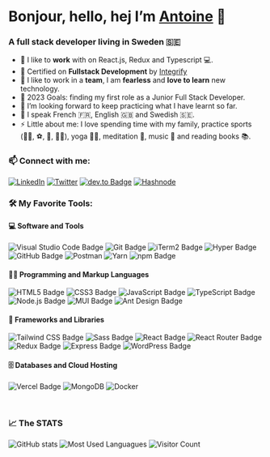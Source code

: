 # Bonjour, hello, hej I’m [Antoine][website] 👋

### A full stack developer living in Sweden 🇸🇪

- 🔭 I like to **work** with on React.js, Redux and Typescript 💻. 
- 🌱 Certified on **Fullstack Development** by [Integrify][integrify-website]
- 🤝 I like to work in a **team**, I am **fearless** and **love to learn** new technology.
- 🥅 2023 Goals: finding my first role as a Junior Full Stack Developer.
- 🤔 I’m looking forward to keep practicing what I have learnt so far.
- 💬 I speak French 🇫🇷, English 🇬🇧 and Swedish 🇸🇪.
- ⚡ Little about me: I love spending time with my family, practice sports (🏋️‍♂️, ⚽, 🎾, 🏄‍♂️), yoga 🧘‍♂️, meditation 🪷, music 🎵 and reading books 📚.

### 📫 Connect with me:

[![LinkedIn](https://img.shields.io/badge/LinkedIn-0077B5?style=for-the-badge&logo=linkedin&logoColor=white)](https://linkedin.com/in/antoineaubard)
[![Twitter](https://img.shields.io/badge/Twitter-1DA1F2?style=for-the-badge&logo=twitter&logoColor=white)](https://twitter.com/antoineaubard)
[![dev.to Badge](https://img.shields.io/badge/dev.to-0A0A0A?style=for-the-badge&logo=devdotto&logoColor=white)](https://dev.to/ant1ne)
[![Hashnode](https://img.shields.io/badge/Hashnode-2962FF?style=for-the-badge&logo=hashnode&logoColor=white)](https://ant1ne.hashnode.dev/)

### 🛠️ My Favorite Tools:

#### 💻 Software and Tools

![Visual Studio Code Badge](https://img.shields.io/badge/Visual_Studio_Code-0078D4?style=for-the-badge&logo=visual%20studio%20code&logoColor=white)
![Git Badge](https://img.shields.io/badge/GIT-E44C30?style=for-the-badge&logo=git&logoColor=white)
![iTerm2 Badge](https://img.shields.io/badge/iTerm2-000000?style=for-the-badge&logo=iterm2&logoColor=white)
![Hyper Badge](https://img.shields.io/badge/Hyper-000000?style=for-the-badge&logo=hyper&logoColor=white)
![GitHub Badge](https://img.shields.io/badge/GitHub-100000?style=for-the-badge&logo=github&logoColor=white)
![Postman](https://img.shields.io/badge/Postman-FF6C37?style=for-the-badge&logo=postman&logoColor=white)
![Yarn](https://img.shields.io/badge/yarn-%232C8EBB.svg?style=for-the-badge&logo=yarn&logoColor=white)
![npm Badge](https://img.shields.io/badge/npm-CB3837?style=for-the-badge&logo=npm&logoColor=white)

#### 👨‍💻 Programming and Markup Languages

![HTML5 Badge](https://img.shields.io/badge/HTML-239120?style=for-the-badge&logo=html5&logoColor=white)
![CSS3 Badge](https://img.shields.io/badge/CSS-239120?&style=for-the-badge&logo=css3&logoColor=white)
![JavaScript Badge](https://img.shields.io/badge/JavaScript-F7DF1E?style=for-the-badge&logo=JavaScript&logoColor=white)
![TypeScript Badge](https://img.shields.io/badge/TypeScript-007ACC?style=for-the-badge&logo=typescript&logoColor=white)
![Node.js Badge](https://img.shields.io/badge/Node.js-43853D?style=for-the-badge&logo=node.js&logoColor=white)
![MUI Badge](https://img.shields.io/badge/Material--UI-0081CB?style=for-the-badge&logo=material-ui&logoColor=white)
![Ant Design Badge](https://img.shields.io/badge/-AntDesign-%230170FE?style=for-the-badge&logo=ant-design&logoColor=white)

#### 🧰 Frameworks and Libraries

![Tailwind CSS Badge](https://img.shields.io/badge/Tailwind_CSS-38B2AC?style=for-the-badge&logo=tailwind-css&logoColor=white)
![Sass Badge](https://img.shields.io/badge/Sass-CC6699?style=for-the-badge&logo=sass&logoColor=white)
![React Badge](https://img.shields.io/badge/React-20232A?style=for-the-badge&logo=react&logoColor=61DAFB)
![React Router Badge](https://img.shields.io/badge/React_Router-CA4245?style=for-the-badge&logo=react-router&logoColor=white)
![Redux Badge](https://img.shields.io/badge/Redux-593D88?style=for-the-badge&logo=redux&logoColor=white)
![Express Badge](https://img.shields.io/badge/Express.js-404D59?style=for-the-badge)
![WordPress Badge](https://img.shields.io/badge/Wordpress-21759B?style=for-the-badge&logo=wordpress&logoColor=white)

#### 🗄️ Databases and Cloud Hosting

![Vercel Badge](https://img.shields.io/badge/Vercel-000000?style=for-the-badge&logo=vercel&logoColor=white)
![MongoDB](https://img.shields.io/badge/MongoDB-4EA94B?style=for-the-badge&logo=mongodb&logoColor=white)
![Docker](https://img.shields.io/badge/docker-%230db7ed.svg?style=for-the-badge&logo=docker&logoColor=white)

<br />

### :chart_with_upwards_trend: The STATS 

![GitHub stats](https://github-readme-stats.vercel.app/api?username=ant1ne&show_icons=true&count_private=true&theme=tokyonight)
![Most Used Languagues](https://github-readme-stats.vercel.app/api/top-langs/?username=ant1ne&theme=blue-green)
![Visitor Count](https://profile-counter.glitch.me/Ant1ne/count.svg)

<!---
Ant1ne/Ant1ne is a ✨ special ✨ repository because its `README.md` (this file) appears on your GitHub profile.
You can click the Preview link to take a look at your changes.
--->
[website]: https://www.antoine.aubard.net/
[integrify-website]: https://integrify.academy/international/
